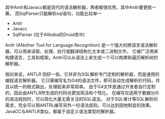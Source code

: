 其中Antlr和Javacc都是现代的语法解析器，两者都很优秀，其中Antlr要更胜一筹。
而SqlParser只能解析sql语句，功能比较单一
- Antlr
- Javacc
- SqlParser (位于Alibaba的Druid库中)

Antlr (ANother Tool for Language Recognition) 是一个强大的跨语言语法解析器，可以用来读取、处理、执行或翻译结构化文本或二进制文件。
它被广泛用来构建语言，工具和框架。Antlr可以从语法上来生成一个可以构建和遍历解析树的解析器。

相对来说，ANTLR 则好一些。它并非为SQL解析专门定制的解析器，而是通用的编程语言解析器。
它只需编写名为G4的语法文件，即可自动生成解析的代码，并且以统一的格式输出，处理起来非常简单。
由于G4文件是通过开发者自行定制的，因此由ANTLR所生成的代码也更加简洁和个性化。
在编写仅适用于数据分片的语法规则时，可以简化大量无需关注的SQL语法。
对于SQL审计等SQL解析的需求，完全可以用ANTRL编写另外一份语法规则，可以达到因地制宜的效果。
JavaCC与ANTLR类似，都属于自定义语法类型的解析器。